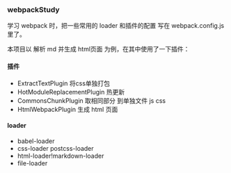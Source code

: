 ### webpackStudy

学习 webpack 时，把一些常用的 loader 和插件的配置 写在 webpack.config.js 里了。

本项目以 解析 md 并生成 html页面 为例，在其中使用了一下插件：

#### 插件
- ExtractTextPlugin   将css单独打包
- HotModuleReplacementPlugin  热更新
- CommonsChunkPlugin  取相同部分 到单独文件 js css
- HtmlWebpackPlugin   生成 html 页面

#### loader

- babel-loader
- css-loader  postcss-loader
- html-loader!markdown-loader
- file-loader
